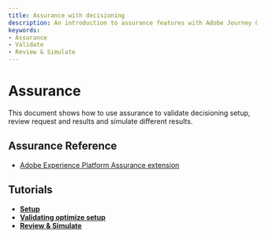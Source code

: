 ```yaml
---
title: Assurance with decisioning
description: An introduction to assurance features with Adobe Journey Optimizer Decisioning.
keywords:
- Assurance
- Validate
- Review & Simulate
---
```


# Assurance

This document shows how to use assurance to validate decisioning setup, review request and results and simulate different results.

## Assurance Reference

* [Adobe Experience Platform Assurance extension](../../home/base/assurance/api-reference.md)

## Tutorials
* [**Setup**](./assurance-setup.md)
* [**Validating optimize setup**](./optimize-configuration-view.md)
* [**Review & Simulate**](./review-simulate.md)
